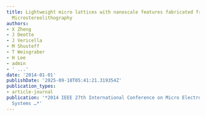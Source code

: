 ```yaml
---
title: Lightweight micro lattices with nanoscale features fabricated from Projection
  Microstereolithography
authors:
- X Zheng
- J Deotte
- J Vericella
- M Shusteff
- T Weisgraber
- H Lee
- admin
- ' ...'
date: '2014-01-01'
publishDate: '2025-09-18T05:41:21.319354Z'
publication_types:
- article-journal
publication: '*2014 IEEE 27th International Conference on Micro Electro Mechanical
  Systems …*'
---
```

